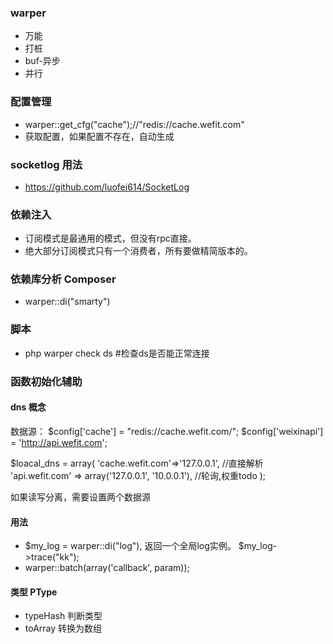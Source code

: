 ### warper
 - 万能
 - 打桩
 - buf-异步
 - 并行

### 配置管理
 - warper::get_cfg("cache");//"redis://cache.wefit.com"
 - 获取配置，如果配置不存在，自动生成

### socketlog 用法
 - https://github.com/luofei614/SocketLog

### 依赖注入
 - 订阅模式是最通用的模式，但没有rpc直接。
 - 绝大部分订阅模式只有一个消费者，所有要做精简版本的。

### 依赖库分析 Composer 
 - warper::di("smarty")

### 脚本
 - php warper check ds  #检查ds是否能正常连接

### 函数初始化辅助


#### dns 概念
数据源：
$config['cache'] = "redis://cache.wefit.com/";
$config['weixinapi'] = 'http://api.wefit.com';

$loacal_dns = array(
	'cache.wefit.com'=>'127.0.0.1', //直接解析
	'api.wefit.com' => array('127.0.0.1', '10.0.0.1'), //轮询,权重todo
);

如果读写分离，需要设置两个数据源


#### 用法
 - $my_log = warper::di("log"), 返回一个全局log实例。 $my_log->trace("kk");
 - warper::batch(array('callback', param));


#### 类型 PType
 - typeHash 判断类型
 - toArray 转换为数组

